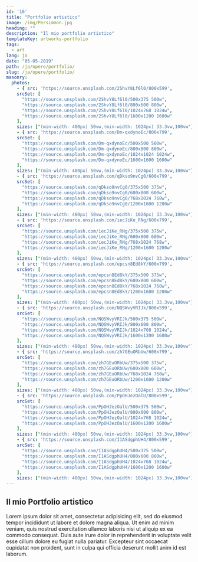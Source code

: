 ```yaml
---
id: '16'
title: "Portfolio artistico"
image: /img/Persimmon.jpg
heading: ""
description: "Il mio portfolio artistico"
templateKey: artworks-portfolio
tags:
  - art
lang: ja
date: "05-05-2019"
path: /ja/opere/portfolio/
slug: /ja/opere/portfolio/
masonry:
  photos:
    - { src: 'https://source.unsplash.com/2ShvY8Lf6l0/800x599',
    srcSet: [
      "https://source.unsplash.com/2ShvY8Lf6l0/500x375 500w",
      "https://source.unsplash.com/2ShvY8Lf6l0/800x600 800w",
      "https://source.unsplash.com/2ShvY8Lf6l0/1024x768 1024w",
      "https://source.unsplash.com/2ShvY8Lf6l0/1600x1200 1600w"
    ],
    sizes: ["(min-width: 480px) 50vw,(min-width: 1024px) 33.3vw,100vw"], width: 4, height: 3, link: '/ja/opere/introduzione/', alt: 'foresta', title: 'La foresta' }
    - { src: 'https://source.unsplash.com/Dm-qxdynoEc/800x799',
    srcSet: [
      "https://source.unsplash.com/Dm-qxdynoEc/500x500 500w",
      "https://source.unsplash.com/Dm-qxdynoEc/800x800 800w",
      "https://source.unsplash.com/Dm-qxdynoEc/1024x1024 1024w",
      "https://source.unsplash.com/Dm-qxdynoEc/1600x1600 1600w"
    ],
    sizes: ["(min-width: 480px) 50vw,(min-width: 1024px) 33.3vw,100vw"], width: 1, height: 1, link: '/ja/opere/pittura/', alt: 'fungo', title: 'Il fungo' }
    - { src: 'https://source.unsplash.com/qDkso9nvCg0/600x799',
    srcSet: [
      "https://source.unsplash.com/qDkso9nvCg0/375x500 375w",
      "https://source.unsplash.com/qDkso9nvCg0/600x800 600w",
      "https://source.unsplash.com/qDkso9nvCg0/768x1024 768w",
      "https://source.unsplash.com/qDkso9nvCg0/1200x1600 1200w"
    ],
    sizes: ["(min-width: 480px) 50vw,(min-width: 1024px) 33.3vw,100vw"], width: 3, height: 4, link: '/ja/opere/scultura/', alt: 'lago', title: 'Il lago' }
    - { src: 'https://source.unsplash.com/iecJiKe_RNg/600x799',
    srcSet: [
      "https://source.unsplash.com/iecJiKe_RNg/375x500 375w",
      "https://source.unsplash.com/iecJiKe_RNg/600x800 600w",
      "https://source.unsplash.com/iecJiKe_RNg/768x1024 768w",
      "https://source.unsplash.com/iecJiKe_RNg/1200x1600 1200w"
    ],
    sizes: ["(min-width: 480px) 50vw,(min-width: 1024px) 33.3vw,100vw"], width: 3, height: 4, link: '/ja/opere/performance/', alt: 'fiume', title: 'Il fiume' }
    - { src: 'https://source.unsplash.com/epcsn8Ed8kY/600x799',
    srcSet: [
      "https://source.unsplash.com/epcsn8Ed8kY/375x500 375w",
      "https://source.unsplash.com/epcsn8Ed8kY/600x800 600w",
      "https://source.unsplash.com/epcsn8Ed8kY/768x1024 768w",
      "https://source.unsplash.com/epcsn8Ed8kY/1200x1600 1200w"
    ],
    sizes: ["(min-width: 480px) 50vw,(min-width: 1024px) 33.3vw,100vw"], width: 3, height: 4, link: '/ja/opere/arte-interattiva/', alt: 'foglie', title: 'Le foglie' }
    - { src: 'https://source.unsplash.com/NQSWvyVRIJk/800x599',
    srcSet: [
      "https://source.unsplash.com/NQSWvyVRIJk/500x375 500w",
      "https://source.unsplash.com/NQSWvyVRIJk/800x600 800w",
      "https://source.unsplash.com/NQSWvyVRIJk/1024x768 1024w",
      "https://source.unsplash.com/NQSWvyVRIJk/1600x1200 1600w"
    ],
    sizes: ["(min-width: 480px) 50vw,(min-width: 1024px) 33.3vw,100vw"], width: 4, height: 3, link: '/ja/opere/', alt: 'alberi', title: 'Gli alberi' }
    - { src: 'https://source.unsplash.com/zh7GEuORbUw/600x799',
    srcSet: [
      "https://source.unsplash.com/zh7GEuORbUw/375x500 375w",
      "https://source.unsplash.com/zh7GEuORbUw/600x800 600w",
      "https://source.unsplash.com/zh7GEuORbUw/768x1024 768w",
      "https://source.unsplash.com/zh7GEuORbUw/1200x1600 1200w"
    ],
    sizes: ["(min-width: 480px) 50vw,(min-width: 1024px) 33.3vw,100vw"], width: 3, height: 4, link: '/ja/opere/', alt: 'abeti', title: 'Gli abeti' }
    - { src: 'https://source.unsplash.com/PpOHJezOalU/800x599',
    srcSet: [
      "https://source.unsplash.com/PpOHJezOalU/500x375 500w",
      "https://source.unsplash.com/PpOHJezOalU/800x600 800w",
      "https://source.unsplash.com/PpOHJezOalU/1024x768 1024w",
      "https://source.unsplash.com/PpOHJezOalU/1600x1200 1600w"
    ],
    sizes: ["(min-width: 480px) 50vw,(min-width: 1024px) 33.3vw,100vw"], width: 4, height: 3, link: '/ja/opere/', alt: 'ghianda', title: 'La ghianda' }
    - { src: 'https://source.unsplash.com/I1ASdgphUH4/800x599',
    srcSet: [
      "https://source.unsplash.com/I1ASdgphUH4/500x375 500w",
      "https://source.unsplash.com/I1ASdgphUH4/800x600 800w",
      "https://source.unsplash.com/I1ASdgphUH4/1024x768 1024w",
      "https://source.unsplash.com/I1ASdgphUH4/1600x1200 1600w"
    ],
    sizes: ["(min-width: 480px) 50vw,(min-width: 1024px) 33.3vw,100vw"], width: 4, height: 3, link: '/ja/opere/', alt: 'strada', title: 'La strada' }
---
```

## Il mio Portfolio artistico

Lorem ipsum dolor sit amet, consectetur adipisicing elit, sed do eiusmod tempor incididunt ut labore et dolore magna aliqua. Ut enim ad minim veniam, quis nostrud exercitation ullamco laboris nisi ut aliquip ex ea commodo consequat. Duis aute irure dolor in reprehenderit in voluptate velit esse cillum dolore eu fugiat nulla pariatur. Excepteur sint occaecat cupidatat non proident, sunt in culpa qui officia deserunt mollit anim id est laborum.
